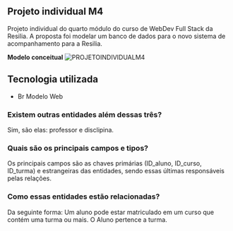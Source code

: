 ## Projeto individual M4
Projeto individual do quarto módulo do curso de WebDev Full Stack da Resilia. A proposta foi modelar um banco de dados para o novo sistema de acompanhamento para a Resilia.

**Modelo conceitual**
![PROJETOINDIVIDUALM4](https://user-images.githubusercontent.com/114100988/215180212-dd1b1bcd-0d91-473e-b58e-e8b46318bfcd.png)




## Tecnologia utilizada
- Br Modelo Web



### Existem outras entidades além dessas três?
Sim, são elas: professor e disclipina.

### Quais são os principais campos e tipos?
Os principais campos são as chaves primárias (ID_aluno, ID_curso, ID_turma) e estrangeiras das entidades, sendo essas últimas responsáveis pelas relações. 

### Como essas entidades estão relacionadas?
Da seguinte forma: Um aluno pode estar matriculado em um curso que contém uma turma ou mais. O Aluno pertence a turma.

